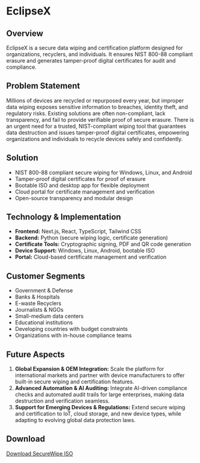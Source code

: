 
# EclipseX

## Overview
EclipseX is a secure data wiping and certification platform designed for organizations, recyclers, and individuals. It ensures NIST 800-88 compliant erasure and generates tamper-proof digital certificates for audit and compliance.

## Problem Statement
Millions of devices are recycled or repurposed every year, but improper data wiping exposes sensitive information to breaches, identity theft, and regulatory risks. Existing solutions are often non-compliant, lack transparency, and fail to provide verifiable proof of secure erasure. There is an urgent need for a trusted, NIST-compliant wiping tool that guarantees data destruction and issues tamper-proof digital certificates, empowering organizations and individuals to recycle devices safely and confidently.

## Solution
- NIST 800-88 compliant secure wiping for Windows, Linux, and Android
- Tamper-proof digital certificates for proof of erasure
- Bootable ISO and desktop app for flexible deployment
- Cloud portal for certificate management and verification
- Open-source transparency and modular design

## Technology & Implementation
- **Frontend:** Next.js, React, TypeScript, Tailwind CSS
- **Backend:** Python (secure wiping logic, certificate generation)
- **Certificate Tools:** Cryptographic signing, PDF and QR code generation
- **Device Support:** Windows, Linux, Android, bootable ISO
- **Portal:** Cloud-based certificate management and verification

## Customer Segments
- Government & Defense
- Banks & Hospitals
- E-waste Recyclers
- Journalists & NGOs
- Small-medium data centers
- Educational institutions
- Developing countries with budget constraints
- Organizations with in-house compliance teams

## Future Aspects
1. **Global Expansion & OEM Integration:** Scale the platform for international markets and partner with device manufacturers to offer built-in secure wiping and certification features.
2. **Advanced Automation & AI Auditing:** Integrate AI-driven compliance checks and automated audit trails for large enterprises, making data destruction and verification seamless.
3. **Support for Emerging Devices & Regulations:** Extend secure wiping and certification to IoT, cloud storage, and new device types, while adapting to evolving global data protection laws.

## Download
[Download SecureWipe ISO](https://github.com/HACKMANV8/EclipseX/releases/tag/v0.1)
